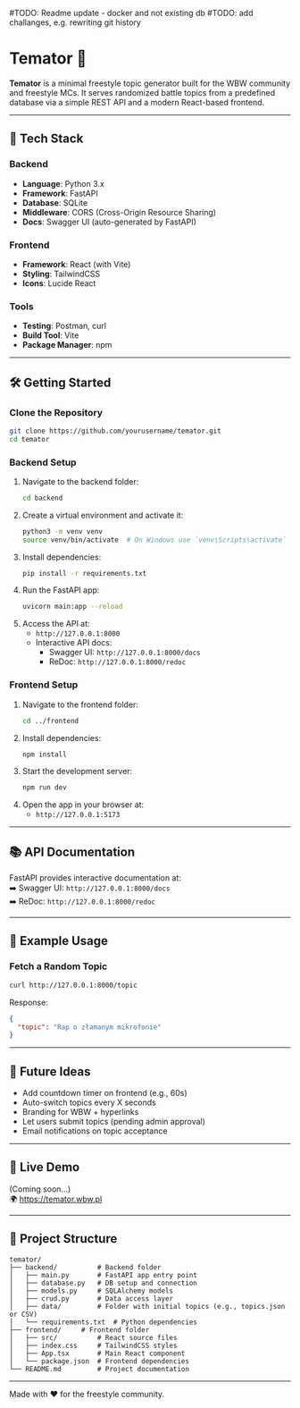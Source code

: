 #TODO: Readme update - docker and not existing db
#TODO: add challanges, e.g. rewriting git history

# Temator 🎤

**Temator** is a minimal freestyle topic generator built for the WBW community and freestyle MCs. It serves randomized battle topics from a predefined database via a simple REST API and a modern React-based frontend.

---

## 🚀 Tech Stack

### Backend
- **Language**: Python 3.x
- **Framework**: FastAPI
- **Database**: SQLite
- **Middleware**: CORS (Cross-Origin Resource Sharing)
- **Docs**: Swagger UI (auto-generated by FastAPI)

### Frontend
- **Framework**: React (with Vite)
- **Styling**: TailwindCSS
- **Icons**: Lucide React

### Tools
- **Testing**: Postman, curl
- **Build Tool**: Vite
- **Package Manager**: npm

---

## 🛠️ Getting Started

### Clone the Repository
```bash
git clone https://github.com/yourusername/temator.git
cd temator
```

### Backend Setup
1. Navigate to the backend folder:
   ```bash
   cd backend
   ```
2. Create a virtual environment and activate it:
   ```bash
   python3 -m venv venv
   source venv/bin/activate  # On Windows use `venv\Scripts\activate`
   ```
3. Install dependencies:
   ```bash
   pip install -r requirements.txt
   ```
4. Run the FastAPI app:
   ```bash
   uvicorn main:app --reload
   ```
5. Access the API at:
   - `http://127.0.0.1:8000`
   - Interactive API docs:
     - Swagger UI: `http://127.0.0.1:8000/docs`
     - ReDoc: `http://127.0.0.1:8000/redoc`

### Frontend Setup
1. Navigate to the frontend folder:
   ```bash
   cd ../frontend
   ```
2. Install dependencies:
   ```bash
   npm install
   ```
3. Start the development server:
   ```bash
   npm run dev
   ```
4. Open the app in your browser at:
   - `http://127.0.0.1:5173`

---

## 📚 API Documentation

FastAPI provides interactive documentation at:  
➡️ Swagger UI: `http://127.0.0.1:8000/docs`  
➡️ ReDoc: `http://127.0.0.1:8000/redoc`

---

## 🧪 Example Usage

### Fetch a Random Topic
```bash
curl http://127.0.0.1:8000/topic
```

Response:
```json
{
  "topic": "Rap o złamanym mikrofonie"
}
```

---

## 🌱 Future Ideas

- Add countdown timer on frontend (e.g., 60s)
- Auto-switch topics every X seconds
- Branding for WBW + hyperlinks
- Let users submit topics (pending admin approval)
- Email notifications on topic acceptance

---

## 🔗 Live Demo

(Coming soon...)  
🌍 https://temator.wbw.pl

---

## 📁 Project Structure

```
temator/
├── backend/          # Backend folder
│   ├── main.py       # FastAPI app entry point
│   ├── database.py   # DB setup and connection
│   ├── models.py     # SQLAlchemy models
│   ├── crud.py       # Data access layer
│   ├── data/         # Folder with initial topics (e.g., topics.json or CSV)
│   └── requirements.txt  # Python dependencies
├── frontend/     # Frontend folder
│   ├── src/          # React source files
│   ├── index.css     # TailwindCSS styles
│   ├── App.tsx       # Main React component
│   └── package.json  # Frontend dependencies
└── README.md         # Project documentation
```

---

Made with ❤️ for the freestyle community.